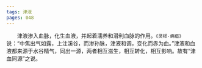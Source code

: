 ```yaml
---
tags: 津液
pages: 048
---
```

&emsp;&emsp;津液渗入血脉，化生血液，并起着濡养和滑利血脉的作用。`《灵枢·痈疽》`说：“中焦出气如露，上注溪谷，而渗孙脉，津液和调，变化而赤为血。”津液和血液都来源于水谷精气，同出一源，两者相互滋生，相互转化，相互影响。故有“津血同源”之说。